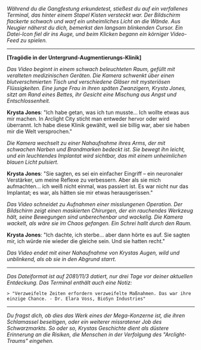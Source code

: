 _Während du die Gangfestung erkundetest, stießest du auf ein verfallenes Terminal, das hinter einem Stapel Kisten versteckt war. Der Bildschirm flackerte schwach und warf ein unheimliches Licht an die Wände. Aus Neugier näherst du dich, bemerkst den langsam blinkenden Cursor. Ein Datei-Icon fiel dir ins Auge, und beim Klicken begann ein körniger Video-Feed zu spielen._

---

**[Tragödie in der Untergrund-Augmentierungs-Klinik]**

_Das Video beginnt in einem schwach beleuchteten Raum, gefüllt mit veralteten medizinischen Geräten. Die Kamera schwenkt über einen blutverschmierten Tisch und verschiedene Gläser mit mysteriösen Flüssigkeiten. Eine junge Frau in ihren späten Zwanzigern, Krysta Jones, sitzt am Rand eines Bettes, ihr Gesicht eine Mischung aus Angst und Entschlossenheit._

**Krysta Jones**: "Ich habe getan, was ich tun musste... Ich wollte etwas aus mir machen. In Arclight City sticht man entweder hervor oder wird überrannt. Ich habe diese Klinik gewählt, weil sie billig war, aber sie haben mir die Welt versprochen."

_Die Kamera wechselt zu einer Nahaufnahme ihres Arms, der mit schwachen Narben und Brandmarken bedeckt ist. Sie bewegt ihn leicht, und ein leuchtendes Implantat wird sichtbar, das mit einem unheimlichen blauen Licht pulsiert._

**Krysta Jones**: "Sie sagten, es sei ein einfacher Eingriff – ein neuronaler Verstärker, um meine Reflexe zu verbessern. Aber als sie mich aufmachten... ich weiß nicht einmal, was passiert ist. Es war nicht nur das Implantat; es war, als hätten sie mir etwas herausgerissen."

_Das Video schneidet zu Aufnahmen einer misslungenen Operation. Der Bildschirm zeigt einen maskierten Chirurgen, der ein rauchendes Werkzeug hält, seine Bewegungen sind unberechenbar und wackelig. Die Kamera wackelt, als wäre sie im Chaos gefangen. Ein Schrei hallt durch den Raum._

**Krysta Jones**: "Ich dachte, ich sterbe... aber dann hörte es auf. Sie sagten mir, ich würde nie wieder die gleiche sein. Und sie hatten recht."

_Das Video endet mit einer Nahaufnahme von Krystas Augen, wild und unblinkend, als ob sie in den Abgrund starrt._

---

_Das Dateiformat ist auf 2081/11/3 datiert, nur drei Tage vor deiner aktuellen Entdeckung. Das Terminal enthält auch eine Notiz:_

`> "Verzweifelte Zeiten erfordern verzweifelte Maßnahmen. Das war ihre einzige Chance. - Dr. Elara Voss, BioSyn Industries"`

---

_Du fragst dich, ob dies das Werk eines der Mega-Konzerne ist, die ihren Schlamassel beseitigen, oder ein weiterer missratener Job des Schwarzmarkts. So oder so, Krystas Geschichte dient als düstere Erinnerung an die Risiken, die Menschen in der Verfolgung des "Arclight-Traums" eingehen._
